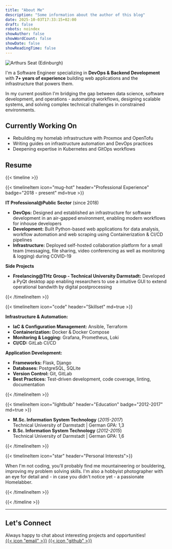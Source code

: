 ```yaml
---
title: "About Me"
description: "Some information about the author of this blog"
date: 2025-10-03T17:33:15+02:00
draft: false
robots: noindex
showAuthor: false
showWordCount: false
showDate: false
showReadingTime: false
---
```


![Arthurs Seat (Edinburgh)](/img/arthurs_seat.jpg "Well, that's me! *(Edinburgh June 2025)*")

I'm a Software Engineer specializing in **DevOps & Backend Development** with **7+ years of experience** building web applications and the infrastructure that powers them.

In my current position I'm bridging the gap between data science, software development, and operations - automating workflows, designing scalable systems, and solving complex technical challenges in constrained environments.

## Currently Working On

- Rebuilding my homelab infrastructure with Proxmox and OpenTofu
- Writing guides on infrastructure automation and DevOps practices
- Deepening expertise in Kubernetes and GitOps workflows

## Resume 

{{< timeline >}}

{{< timelineItem icon="mug-hot" header="Professional Experience" badge="2018 - present" md=true >}}

**IT Professional@Public Sector** (since 2018)
- **DevOps:** Designed and established an infrastructure for software development in an air-gapped environment, enabling modern workflows for inhouse developers
- **Development:** Built Python-based web applications for data analysis, workflow automation and web scraping using Containerization & CI/CD pipelines
- **Infrastructure:** Deployed self-hosted collaboration platform for a small team (messaging, file sharing, video conferencing as well as monitoring & logging) during COVID-19

**Side Projects**
- **Freelancing@THz Group - Technical University Darmstadt:** Developed a PyQt desktop app enabling researchers to use a intuitive GUI to extend operational bandwith by digital postprocessing

{{< /timelineItem >}}

{{< timelineItem icon="code" header="Skillset" md=true >}}

**Infrastructure & Automation:**
- **IaC & Configuration Management:** Ansible, Terraform
- **Containerization:** Docker & Docker Compose
- **Monitoring & Logging:** Grafana, Prometheus, Loki
- **CI/CD:** GitLab CI/CD

**Application Development:**
- **Frameworks:** Flask, Django
- **Databases:** PostgreSQL, SQLite
- **Version Control:** Git, GitLab
- **Best Practices:** Test-driven development, code coverage, linting, documentation

{{< /timelineItem >}}

{{< timelineItem icon="lightbulb" header="Education" badge="2012-2017" md=true >}}

- **M.Sc. Information System Technology** (*2015-2017*) \
Technical University of Darmstadt | German GPA: 1,3 
- **B.Sc. Information System Technology** (*2012-2015*) \
Technical University of Darmstadt | German GPA: 1,6

{{< /timelineItem >}}

{{< timelineItem icon="star" header="Personal Interests">}}

When I'm not coding, you'll probably find me mountaineering or bouldering, improving my problem solving skills. I'm also a hobbyist photographer with an eye for detail and - in case you didn't notice yet - a passionate Homelabber.

{{< /timelineItem >}}

{{< /timeline >}}

---

## Let's Connect

Always happy to chat about interesting projects and opportunities! \
[{{< icon "email" >}}](mailto:info@webernet-online.de) [{{< icon "github" >}}](https://github.com/webealin)
